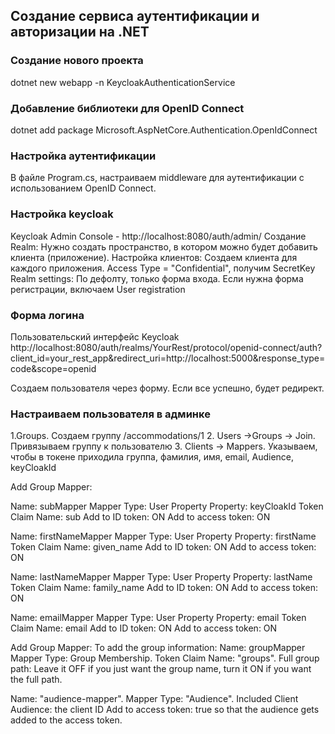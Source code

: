 ## Создание сервиса аутентификации и авторизации на .NET

### Создание нового проекта
dotnet new webapp -n KeycloakAuthenticationService

### Добавление библиотеки для OpenID Connect
dotnet add package Microsoft.AspNetCore.Authentication.OpenIdConnect

### Настройка аутентификации
В файле Program.cs, настраиваем middleware для аутентификации с использованием OpenID Connect.

### Настройка keycloak
Keycloak Admin Console - http://localhost:8080/auth/admin/
Создание Realm: Нужно создать пространство, в котором можно будет добавить клиента (приложение).
Настройка клиентов: Создаем клиента для каждого приложения. Access Type = "Confidential", получим SecretKey
Realm settings: По дефолту, только форма входа. Если нужна форма регистрации, включаем User registration

### Форма логина
Пользовательский интерфейс Keycloak
http://localhost:8080/auth/realms/YourRest/protocol/openid-connect/auth?client_id=your_rest_app&redirect_uri=http://localhost:5000&response_type=code&scope=openid

Создаем пользователя через форму. Если все успешно, будет редирект.

### Настраиваем пользователя в админке

1.Groups. Создаем группу /accommodations/1
2. Users ->Groups -> Join. Привязываем группу к пользователю
3. Clients -> Mappers. Указываем, чтобы в токене приходила группа, фамилия, имя, email, Audience, keyCloakId

Add Group Mapper:

Name: subMapper
Mapper Type: User Property
Property: keyCloakId
Token Claim Name: sub
Add to ID token: ON
Add to access token: ON

Name: firstNameMapper
Mapper Type: User Property
Property: firstName
Token Claim Name: given_name
Add to ID token: ON
Add to access token: ON

Name: lastNameMapper
Mapper Type: User Property
Property: lastName
Token Claim Name: family_name
Add to ID token: ON
Add to access token: ON

Name: emailMapper
Mapper Type: User Property
Property: email
Token Claim Name: email
Add to ID token: ON
Add to access token: ON

Add Group Mapper:
To add the group information:
Name: groupMapper
Mapper Type: Group Membership.
Token Claim Name: "groups".
Full group path: Leave it OFF if you just want the group name, turn it ON if you want the full path.

Name:  "audience-mapper".
Mapper Type: "Audience".
Included Client Audience: the client ID
Add to access token: true so that the audience gets added to the access token.
